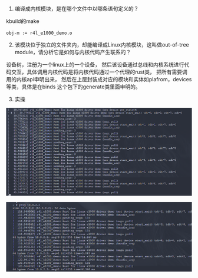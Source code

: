 
1. 编译成内核模块，是在哪个文件中以哪条语句定义的？

kbuild的make

```
obj-m := r4l_e1000_demo.o
```

2. 该模块位于独立的文件夹内，却能编译成Linux内核模块，这叫做out-of-tree module，请分析它是如何与内核代码产生联系的？

设备树，注册为一个linux上的一个设备， 然后该设备通过总线和内核系统进行代码交互，具体调用内核代码是将内核代码通过一个代理的rust类， 把所有需要调用的内核api申明出来， 然后在上层封装成对应的模块和实体如plafrom，devices等类，具体是在binds 这个包下的generate类里面申明的。

3. 实操

![alt text](image-10.png)

![alt text](image-11.png)

